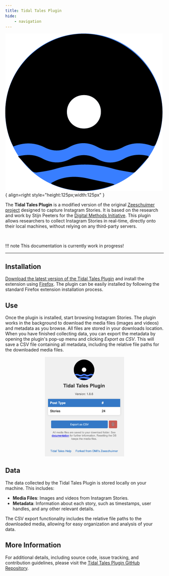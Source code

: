 ```yaml
---
title: Tidal Tales Plugin
hide:
    - navigation
---
```


![Tidal Tales Plugin Logo](../assets/logo-plugin.png){ align=right style="height:125px;width:125px" }

The **Tidal Tales Plugin** is a modified version of the original [Zeeschuimer project](https://github.com/digitalmethodsinitiative/zeeschuimer) designed to capture Instagram Stories. It is based on the research and work by Stijn Peeters for the [Digital Methods Initiative](https://digitalmethods.net). This plugin allows researchers to collect Instagram Stories in real-time, directly onto their local machines, without relying on any third-party servers.

<br/>

!!! note
    This documentation is currently work in progress!

--- 

## Installation

[Download the latest version of the Tidal Tales Plugin](https://github.com/michaelachmann/tidal-tales-plugin/releases/latest) and install the extension using [Firefox](https://www.mozilla.org/en-GB/firefox/). The plugin can be easily installed by following the standard Firefox extension installation process.

## Use

Once the plugin is installed, start browsing Instagram Stories. The plugin works in the background to download the media files (images and videos) and metadata as you browse. All files are stored in your downloads location. When you have finished collecting data, you can export the metadata by opening the plugin's pop-up menu and clicking *Export as CSV*. This will save a CSV file containing all metadata, including the relative file paths for the downloaded media files.

<p align="center"><img alt="A screenshot of Tidal Tales Plugin Pop Up" width="50%" src="https://github.com/michaelachmann/tidal-tales-plugin/raw/master/images/example_screenshot.png"></p>

## Data

The data collected by the Tidal Tales Plugin is stored locally on your machine. This includes:

- **Media Files**: Images and videos from Instagram Stories.
- **Metadata**: Information about each story, such as timestamps, user handles, and any other relevant details.

The CSV export functionality includes the relative file paths to the downloaded media, allowing for easy organization and analysis of your data.

## More Information
For additional details, including source code, issue tracking, and contribution guidelines, please visit the [Tidal Tales Plugin GitHub Repository](https://github.com/michaelachmann/tidal-tales-plugin).